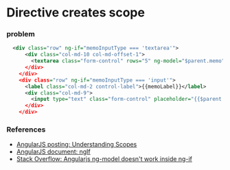 # Directive creates scope

### problem

```xml
  <div class="row" ng-if="memoInputType === 'textarea'">
      <div class="col-md-10 col-md-offset-1">
        <textarea class="form-control" rows="5" ng-model="$parent.memo" placeholder="한글{{$parent.maxByte / 2}}자/영문{{$parent.maxByte}}자" kr-input></textarea>
      </div>
    </div>
    <div class="row" ng-if="memoInputType === 'input'">
      <label class="col-md-2 control-label">{{memoLabel}}</label>
      <div class="col-md-9">
        <input type="text" class="form-control" placeholder="{{$parent.placeholder}}" ng-model="$parent.memo" kr-input>
      </div>
    </div>
```

### References
* [AngularJS posting: Understanding Scopes](https://github.com/angular/angular.js/wiki/Understanding-Scopes)
* [AngularJS document: ngIf](https://docs.angularjs.org/api/ng/directive/ngIf)
* [Stack Overflow: Angularjs ng-model doesn't work inside ng-if](http://stackoverflow.com/questions/18342917/angularjs-ng-model-doesnt-work-inside-ng-if)